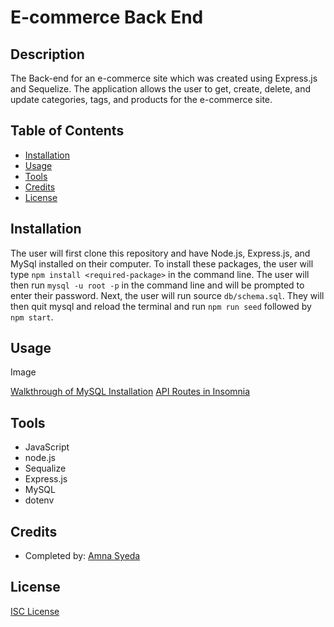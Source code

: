 # E-commerce Back End 

## Description
The Back-end for an e-commerce site which was created using Express.js and Sequelize. The application allows the user to get, create, delete, and update categories, tags, and products for the e-commerce site. 

## Table of Contents
* [Installation](#installation)
* [Usage](#usage)
* [Tools](#tools)
* [Credits](#credits)
* [License](#license)

## Installation
The user will first clone this repository and have Node.js, Express.js, and MySql installed on their computer. To install these packages, the user will type `npm install <required-package>` in the command line. The user will then run `mysql -u root -p` in the command line and will be prompted to enter their password. Next, the user will run source `db/schema.sql`. They will then quit mysql and reload the terminal and run `npm run seed` followed by `npm start`. 


## Usage
Image

[Walkthrough of MySQL Installation](https://www.youtube.com/)
[API Routes in Insomnia](https://www.youtube.com/)

## Tools
* JavaScript
* node.js
* Sequalize
* Express.js
* MySQL
* dotenv

## Credits
* Completed by: [Amna Syeda](https://github.com/amnasyeda)

## License
[ISC License](https://choosealicense.com/licenses/isc/)